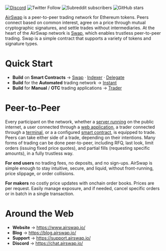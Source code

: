 [![Discord](https://img.shields.io/discord/590643190281928738.svg)](https://chat.airswap.io) ![Twitter Follow](https://img.shields.io/twitter/follow/airswap?style=social) ![Subreddit subscribers](https://img.shields.io/reddit/subreddit-subscribers/AirSwap?style=social) ![GitHub stars](https://img.shields.io/github/stars/airswap/airswap-protocols?style=social)

[AirSwap](https://www.airswap.io/) is a peer-to-peer trading network for Ethereum tokens. Peers connect based on common interest, agree on a price through mutual cryptographic signatures, and settle trades without intermediaries. At the heart of the AirSwap network is [Swap](./contracts/swap.md), which enables trustless peer-to-peer trading. Swap is a simple contract that supports a variety of tokens and signature types.

# Quick Start

- **Build** on **Smart Contracts** → [Swap](./contracts/swap.md) · [Indexer](./contracts/indexer.md) · [Delegate](./contracts/delegate.md)
- **Build** for the **Automated** trading network → [Instant](./instant/add-to-your-app.md)
- **Build** for **Manual** / **OTC** trading applications → [Trader](./trader/add-to-your-app.md)

# Peer-to-Peer

Every participant on the network, whether a [server running](./instant/running-makers.md) on the public internet, a user connected through a [web application](./instant/add-to-your-app.md), a trader connected through a [terminal](https://github.com/airswap/airswap-maker-kit), or a a configured [smart contract](./contracts/delegate.md), is equipped to trade. Peers can take either side of a trade, depending on their intentions. Many forms of trading can be done peer-to-peer, including RFQ, last look, limit orders (issuing fixed price quotes), and partial fills (requesting specific amounts), in a fully trustless way.

**For end users** no trading fees, no deposits, and no sign-ups. AirSwap is simple enough to stay intuitive, secure, and liquid, without front-running, price slippage, or order collisions.

**For makers** no costly price updates with onchain order books. Prices are per request. Easily manage exposure, and if needed, cancel specific orders or in batch in a single transaction.

# Around the Web

- **Website** → https://www.airswap.io/
- **Blog** → https://blog.airswap.io/
- **Support** → https://support.airswap.io/
- **Discord** → https://chat.airswap.io/

